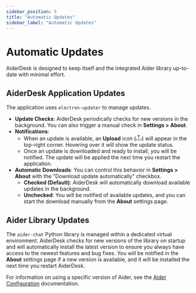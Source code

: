 ```yaml
---
sidebar_position: 5
title: "Automatic Updates"
sidebar_label: "Automatic Updates"
---
```


# Automatic Updates

AiderDesk is designed to keep itself and the integrated Aider library up-to-date with minimal effort.

## AiderDesk Application Updates

The application uses `electron-updater` to manage updates.

- **Update Checks**: AiderDesk periodically checks for new versions in the background. You can also trigger a manual check in **Settings > About**.
- **Notifications**:
    - When an update is available, an **Upload** icon (<svg xmlns="http://www.w3.org/2000/svg" width="16" height="16" fill="currentColor" class="bi bi-upload" viewBox="0 0 16 16"><path d="M.5 9.9a.5.5 0 0 1 .5.5v2.5a1 1 0 0 0 1 1h12a1 1 0 0 0 1-1v-2.5a.5.5 0 0 1 1 0v2.5a2 2 0 0 1-2 2H2a2 2 0 0 1-2-2v-2.5a.5.5 0 0 1 .5-.5z"/><path d="M7.646 1.146a.5.5 0 0 1 .708 0l3 3a.5.5 0 0 1-.708.708L8.5 2.707V11.5a.5.5 0 0 1-1 0V2.707L5.354 4.854a.5.5 0 1 1-.708-.708l3-3z"/></svg>) will appear in the top-right corner. Hovering over it will show the update status.
    - Once an update is downloaded and ready to install, you will be notified. The update will be applied the next time you restart the application.
- **Automatic Downloads**: You can control this behavior in **Settings > About** with the "Download update automatically" checkbox.
    - **Checked (Default)**: AiderDesk will automatically download available updates in the background.
    - **Unchecked**: You will be notified of available updates, and you can start the download manually from the **About** settings page.

## Aider Library Updates

The `aider-chat` Python library is managed within a dedicated virtual environment. AiderDesk checks for new versions of the library on startup and will automatically install the latest version to ensure you always have access to the newest features and bug fixes. You will be notified in the **About** settings page if a new version is available, and it will be installed the next time you restart AiderDesk.

For information on using a specific version of Aider, see the [Aider Configuration](../configuration/aider-configuration.md) documentation.
